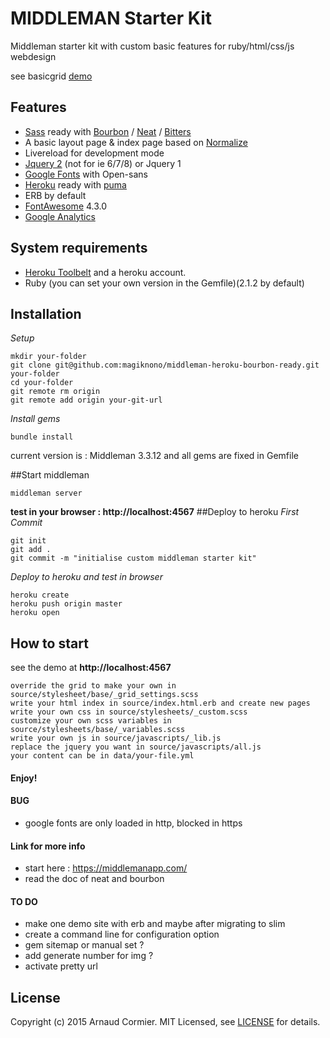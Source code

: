 # MIDDLEMAN Starter Kit 
Middleman starter kit with custom basic features for ruby/html/css/js webdesign

see basicgrid [demo](http://gentle-eyrie-4382.herokuapp.com/)

## Features

 - [Sass](http://sass-lang.com) ready with [Bourbon](http://github.com/thoughtbot/bourbon/) / [Neat](http://github.com/thoughtbot/neat) / [Bitters](http://github.com/thoughtbot/bitters)
 - A basic layout page & index page based on [Normalize](http://github.com/necolas/normalize.css/)
 - Livereload for development mode
 - [Jquery 2](https://jquery.com/)   (not for ie 6/7/8) or Jquery 1
 - [Google Fonts](https://www.google.com/fonts) with Open-sans
 - [Heroku](http://www.heroku.com) ready with [puma](http://github.com/puma/puma/)
 - ERB by default 
 - [FontAwesome](http://fontawesome.io/) 4.3.0
 - [Google Analytics](http://github.com/danielbayerlein/middleman-google-analytics/)

## System requirements
 - [Heroku Toolbelt](https://toolbelt.heroku.com/) and a heroku account.
 - Ruby (you can set your own version in the Gemfile)(2.1.2 by default)

## Installation
*Setup*
```
mkdir your-folder
git clone git@github.com:magiknono/middleman-heroku-bourbon-ready.git your-folder
cd your-folder
git remote rm origin
git remote add origin your-git-url
```
*Install gems*
```
bundle install
```
current version is : Middleman 3.3.12 and all gems are fixed in Gemfile

##Start middleman
```
middleman server
```
**test in your browser : http://localhost:4567**
##Deploy to heroku
*First Commit*
```
git init
git add .
git commit -m "initialise custom middleman starter kit"
```
*Deploy to heroku and test in browser*
```
heroku create
heroku push origin master
heroku open
```

## How to start
see the demo at **http://localhost:4567**
```
override the grid to make your own in source/stylesheet/base/_grid_settings.scss
write your html index in source/index.html.erb and create new pages
write your own css in source/stylesheets/_custom.scss
customize your own scss variables in source/stylesheets/base/_variables.scss
write your own js in source/javascripts/_lib.js
replace the jquery you want in source/javascripts/all.js
your content can be in data/your-file.yml 
```
#### **Enjoy!**

#### BUG
 - google fonts are only loaded in http, blocked in https 

#### Link for more info

 - start here : https://middlemanapp.com/
 - read the doc of neat and bourbon

#### TO DO

 - make one demo site with erb and maybe after migrating to slim
 - create a command line for configuration option 
 - gem sitemap or manual set ? 
 - add generate number for img  ?
 - activate pretty url

## License

Copyright (c) 2015 Arnaud Cormier. MIT Licensed, see [LICENSE](http://github.com/magiknono/middleman-heroku-bourbon-ready/blob/master/LICENSE.md) for details.
